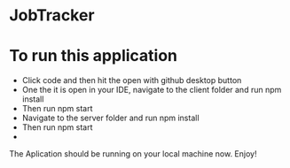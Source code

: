# JobTracker
# To run this application
  - Click code and then hit the open with github desktop button
  - One the it is open in your IDE, navigate to the client folder and run npm install
  - Then run npm start
  - Navigate to the server folder and run npm install
  - Then run npm start
  -
The Aplication should be running on your local machine now. Enjoy!

